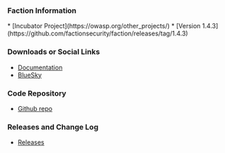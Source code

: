 ### Faction Information
<p>
<span class="fa-stack fa-2x" style="margin-top: -30px">
    <i class="fas fa-circle fa-stack-2x" style="color:#53AAE5"></i>
    <i class="fas fa-egg fa-stack-1x fa-inverse"></i>
</span>
<span>
<i class="fas fa-tools fa-4x" style="color:#233e81;"></i>
<i class="fas fa-shield-alt fa-4x" style="color:#233e81;"></i>
</span>
</p>
* [Incubator Project](https://owasp.org/other_projects/)
* [Version 1.4.3](https://github.com/factionsecurity/faction/releases/tag/1.4.3)

### Downloads or Social Links
* [Documentation](https://docs.factionsecurity.com)
* [BlueSky](https://bsky.app/profile/factionsecurity.com)

### Code Repository
* [Github repo](https://github.com/factionsecurity/faction)

### Releases and Change Log
* [Releases](https://github.com/factionsecurity/faction/releases)

